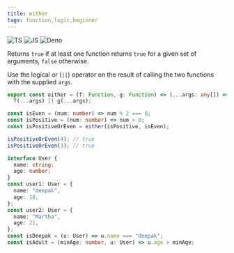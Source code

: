 ```yaml
---
title: either
tags: function,logic,beginner
---
```


![TS](https://img.shields.io/badge/supports-typescript-blue.svg?style=flat-square)
![JS](https://img.shields.io/badge/supports-javascript-yellow.svg?style=flat-square)
![Deno](https://img.shields.io/badge/supports-deno-green.svg?style=flat-square)

Returns `true` if at least one function returns `true` for a given set of arguments, `false` otherwise.

Use the logical or (`||`) operator on the result of calling the two functions with the supplied `args`.

```ts title="typescript"
export const either = (f: Function, g: Function) => (...args: any[]) =>
  f(...args) || g(...args);
```

```ts title="typescript"
const isEven = (num: number) => num % 2 === 0;
const isPositive = (num: number) => num > 0;
const isPositiveOrEven = either(isPositive, isEven);

isPositiveOrEven(4); // true
isPositiveOrEven(3); // true

interface User {
  name: string;
  age: number;
}
const user1: User = {
  name: "deepak",
  age: 18,
};
const user2: User = {
  name: "Martha",
  age: 21,
};
const isDeepak = (u: User) => u.name === "deepak";
const isAdult = (minAge: number, u: User) => u.age > minAge;
```
